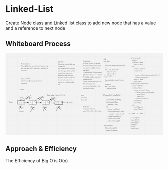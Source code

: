
# Linked-List


Create Node class and Linked list class to add new node that has a value and a reference to next node


## Whiteboard Process
![code1](linked_list/linked-list.JPG)

## Approach & Efficiency
The Efficiency of Big O is O(n)

